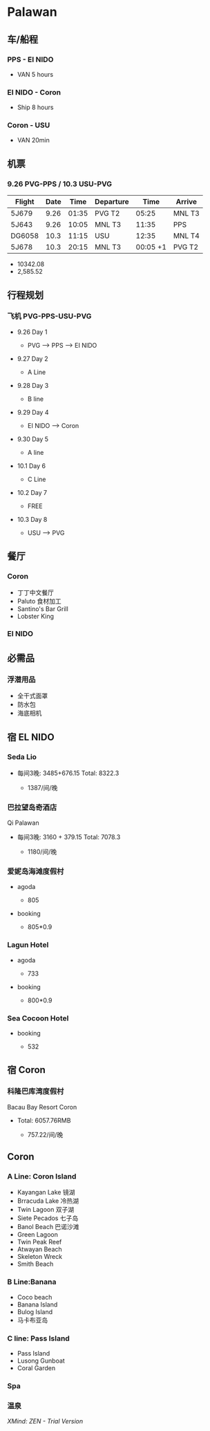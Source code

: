 # Palawan

## 车/船程

### PPS - EI NIDO 

- VAN 5 hours

### EI NIDO - Coron 

- Ship 8 hours

### Coron - USU 

- VAN 20min

## 机票

### 9.26 PVG-PPS / 10.3 USU-PVG

| Flight | Date | Time  | Departure | Time     | Arrive |
| ------ | ---- | ----- | --------- | -------- | ------ |
| 5J679  | 9.26 | 01:35 | PVG T2    | 05:25    | MNL T3 |
| 5J643  | 9.26 | 10:05 | MNL T3    | 11:35    | PPS    |
| DG6058 | 10.3 | 11:15 | USU       | 12:35    | MNL T4 |
| 5J678  | 10.3 | 20:15 | MNL T3    | 00:05 +1 | PVG T2 |

- 10342.08
- 2,585.52

## 行程规划

### 飞机 PVG-PPS-USU-PVG

- 9.26 Day 1

	- PVG --> PPS --> EI NIDO

- 9.27 Day 2

	- A Line

- 9.28 Day 3

	- B line

- 9.29 Day 4

	- EI NIDO --> Coron

- 9.30 Day 5

	- A line

- 10.1 Day 6

	- C Line

- 10.2 Day 7

	- FREE

- 10.3 Day 8

	- USU --> PVG

## 餐厅

### Coron

- 丁丁中文餐厅
- Paluto 食材加工
- Santino's Bar Grill
- Lobster King

### EI NIDO

## 必需品

### 浮潜用品

- 全干式面罩
- 防水包
- 海底相机

## 宿 EL NIDO

### Seda Lio

- 每间3晚: 3485+676.15
Total: 8322.3

	- 1387/间/晚

### 巴拉望岛奇酒店
Qi Palawan

- 每间3晚: 3160 + 379.15
Total: 7078.3

	- 1180/间/晚

### 爱妮岛海滩度假村

- agoda

	- 805

- booking

	- 805*0.9

### Lagun Hotel

- agoda

	- 733

- booking

	- 800*0.9

### Sea Cocoon Hotel

- booking

	- 532

## 宿 Coron

### 科隆巴库湾度假村
Bacau Bay Resort Coron

- Total: 6057.76RMB

	- 757.22/间/晚

## Coron

### A Line: Coron Island

- Kayangan Lake 镜湖
- Brracuda Lake 冷热湖
- Twin Lagoon 双子湖
- Siete Pecados 七子岛
- Banol Beach 巴诺沙滩
- Green Lagoon
- Twin Peak Reef
- Atwayan Beach
- Skeleton Wreck
- Smith Beach

### B Line:Banana

- Coco beach
- Banana Island
- Bulog Island
- 马卡布亚岛

### C line: Pass Island

- Pass Island
- Lusong Gunboat
- Coral Garden

### Spa

### 温泉

*XMind: ZEN - Trial Version*